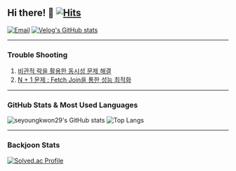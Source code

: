## Hi there! 👋 [![Hits](https://hits.seeyoufarm.com/api/count/incr/badge.svg?url=https%3A%2F%2Fgithub.com%2Fseyoungkwon29&count_bg=%2379C83D&title_bg=%23555555&icon=&icon_color=%23E7E7E7&title=hits&edge_flat=false)](https://hits.seeyoufarm.com)

[![Email](https://img.shields.io/badge/seyoungkwon29@gmail.com-EA4335?style=flat-square&logo=Gmail&logoColor=white)](mailto:seyoungkwon29@gmail.com)
[![Velog's GitHub stats](https://velog-readme-stats.vercel.app/api/badge?name=Blog)](https://velog.io/@seyoungkwon29/posts)

---
### Trouble Shooting
1. [비관적 락을 활용한 동시성 문제 해결](https://velog.io/@seyoungkwon29/%ED%8A%B8%EB%9F%AC%EB%B8%94-%EC%8A%88%ED%8C%85-%EB%B9%84%EA%B4%80%EC%A0%81-%EB%9D%BD%EC%9D%84-%ED%99%9C%EC%9A%A9%ED%95%9C-%EB%8F%99%EC%8B%9C%EC%84%B1-%EB%AC%B8%EC%A0%9C-%ED%95%B4%EA%B2%B0)
2. [N + 1 문제 : Fetch Join을 통한 성능 최적화](https://velog.io/@seyoungkwon29/%ED%8A%B8%EB%9F%AC%EB%B8%94-%EC%8A%88%ED%8C%85-N-1-%EB%AC%B8%EC%A0%9C-Fetch-Join%EC%9D%84-%ED%86%B5%ED%95%9C-%EC%84%B1%EB%8A%A5-%EC%B5%9C%EC%A0%81%ED%99%94)
---
### GitHub Stats & Most Used Languages
![seyoungkwon29's GitHub stats](https://github-readme-stats.vercel.app/api?username=seyoungkwon29&show_icons=true&theme=merko) 
![Top Langs](https://github-readme-stats.vercel.app/api/top-langs/?username=seyoungkwon29&layout=compact&theme=merko)

---
### Backjoon Stats
[![Solved.ac Profile](http://mazassumnida.wtf/api/generate_badge?boj=hwi1386)](https://solved.ac/hwi1386)


<!--
**seyoungkwon29/seyoungkwon29** is a ✨ _special_ ✨ repository because its `README.md` (this file) appears on your GitHub profile.

Here are some ideas to get you started:

- 🔭 I’m currently working on ...
- 🌱 I’m currently learning ...
- 👯 I’m looking to collaborate on ...
- 🤔 I’m looking for help with ...
- 💬 Ask me about ...
- 📫 How to reach me: ...
- 😄 Pronouns: ...
- ⚡ Fun fact: ...
-->
